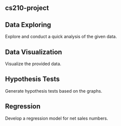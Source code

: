 ## cs210-project


## Data Exploring
Explore and conduct a quick analysis of the given data.

## Data Visualization
Visualize the provided data.

## Hypothesis Tests
Generate hypothesis tests based on the graphs.

## Regression
Develop a regression model for net sales numbers.

